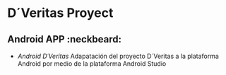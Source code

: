 # **D´Veritas Proyect**
## Android APP :neckbeard:

* *Android D´Veritas*
	Adapatación del proyecto D´Veritas a la plataforma Android por medio de la plataforma Android Studio

